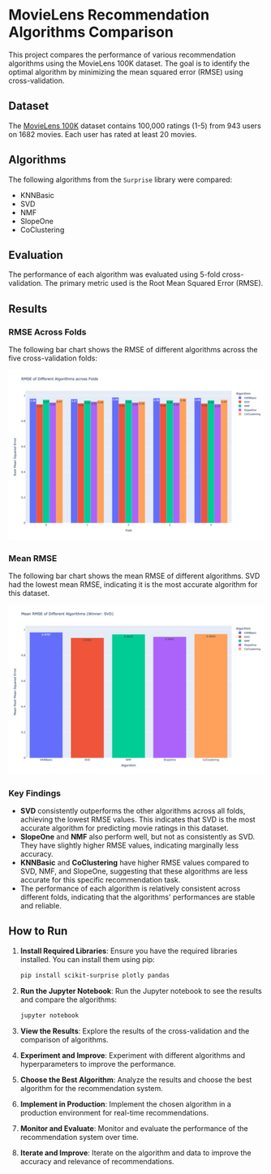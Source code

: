 # MovieLens Recommendation Algorithms Comparison

This project compares the performance of various recommendation algorithms using the MovieLens 100K dataset. The goal is to identify the optimal algorithm by minimizing the mean squared error (RMSE) using cross-validation.

## Dataset

The [MovieLens 100K](https://grouplens.org/datasets/movielens/100k/) dataset contains 100,000 ratings (1-5) from 943 users on 1682 movies. Each user has rated at least 20 movies.

## Algorithms

The following algorithms from the `Surprise` library were compared:
- KNNBasic
- SVD
- NMF
- SlopeOne
- CoClustering

## Evaluation

The performance of each algorithm was evaluated using 5-fold cross-validation. The primary metric used is the Root Mean Squared Error (RMSE).

## Results

### RMSE Across Folds

The following bar chart shows the RMSE of different algorithms across the five cross-validation folds:

![RMSE of Different Algorithms across Folds](./images/rmse_across_folds.png)

### Mean RMSE

The following bar chart shows the mean RMSE of different algorithms. SVD had the lowest mean RMSE, indicating it is the most accurate algorithm for this dataset.

![Mean RMSE of Different Algorithms](./images/mean_rmse.png)

### Key Findings

- **SVD** consistently outperforms the other algorithms across all folds, achieving the lowest RMSE values. This indicates that SVD is the most accurate algorithm for predicting movie ratings in this dataset.
- **SlopeOne** and **NMF** also perform well, but not as consistently as SVD. They have slightly higher RMSE values, indicating marginally less accuracy.
- **KNNBasic** and **CoClustering** have higher RMSE values compared to SVD, NMF, and SlopeOne, suggesting that these algorithms are less accurate for this specific recommendation task.
- The performance of each algorithm is relatively consistent across different folds, indicating that the algorithms' performances are stable and reliable.

## How to Run

1. **Install Required Libraries**:
   Ensure you have the required libraries installed. You can install them using pip:

   ```bash
   pip install scikit-surprise plotly pandas
    ```
2. **Run the Jupyter Notebook**:
   Run the Jupyter notebook to see the results and compare the algorithms:

   ```bash
   jupyter notebook
    ```
3. **View the Results**:
   Explore the results of the cross-validation and the comparison of algorithms.
4. **Experiment and Improve**:
   Experiment with different algorithms and hyperparameters to improve the performance.
5. **Choose the Best Algorithm**: 
   Analyze the results and choose the best algorithm for the recommendation system.
6. **Implement in Production**:
    Implement the chosen algorithm in a production environment for real-time recommendations.
7. **Monitor and Evaluate**: 
    Monitor and evaluate the performance of the recommendation system over time.
8.  **Iterate and Improve**: 
    Iterate on the algorithm and data to improve the accuracy and relevance of recommendations.

